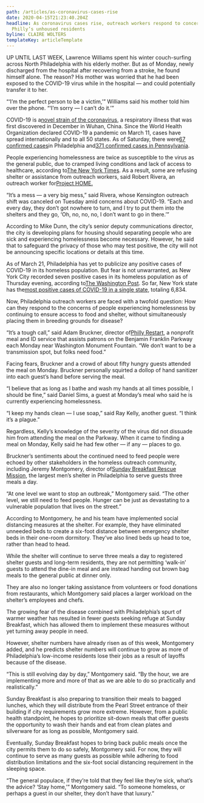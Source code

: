 ```yaml
---
path: /articles/as-coronavirus-cases-rise
date: 2020-04-15T21:23:40.204Z
headline: As coronavirus cases rise, outreach workers respond to concerns among
  Philly’s unhoused residents
byline: CLAIRE WOLTERS
templateKey: articleTemplate
---
```

UP UNTIL LAST WEEK, Lawrence Williams spent his winter couch-surfing across North Philadelphia with his elderly mother. But as of Monday, newly discharged from the hospital after recovering from a stroke, he found himself alone. The reason? His mother was worried that he had been exposed to the COVID-19 virus while in the hospital — and could potentially transfer it to her.

“‘I’m the perfect person to be a victim,’” Williams said his mother told him over the phone. “‘I’m sorry — I can’t do it.’”

COVID-19 is a[novel strain of the coronavirus](https://www.phila.gov/services/mental-physical-health/environmental-health-hazards/covid-19/overview/), a respiratory illness that was first discovered in December in Wuhan, China. Since the World Health Organization declared COVID-19 a pandemic on March 11, cases have spread internationally and to all 50 states. As of Saturday, there were[67 confirmed cases](https://www.inquirer.com/health/coronavirus/inq/coronavirus-covid-19-pandemic-numbers-pennsylvania-new-jersey-20200319.html)in Philadelphia and[371 confirmed cases in Pennsylvania](https://www.health.pa.gov/topics/disease/coronavirus/Pages/Coronavirus.aspx).

People experiencing homelessness are twice as susceptible to the virus as the general public, due to cramped living conditions and lack of access to healthcare, according to[The New York Times](https://www.nytimes.com/2020/03/10/us/coronavirus-homeless.html). As a result, some are refusing shelter or assistance from outreach workers, said Robert Rivera, an outreach worker for[Project HOME.](https://www.projecthome.org/)

“It’s a mess — a very big mess,” said Rivera, whose Kensington outreach shift was canceled on Tuesday amid concerns about COVID-19. “Each and every day, they don’t got nowhere to turn, and I try to put them into the shelters and they go, ‘Oh, no, no, no, I don’t want to go in there.’”

According to Mike Dunn, the city’s senior deputy communications director, the city is developing plans for housing should separating people who are sick and experiencing homelessness become necessary. However, he said that to safeguard the privacy of those who may test positive, the city will not be announcing specific locations or details at this time.

As of March 21, Philadelphia has yet to publicize any positive cases of COVID-19 in its homeless population. But fear is not unwarranted, as New York City recorded seven positive cases in its homeless population as of Thursday evening, according to[The Washington Post](https://www.washingtonpost.com/world/2020/03/19/coronavirus-latest-news/). So far, New York state has the[most positive cases of COVID-19 in a single state](https://www.cdc.gov/coronavirus/2019-ncov/cases-updates/cases-in-us.html#reporting-cases), totaling 6,834.

Now, Philadelphia outreach workers are faced with a twofold question: How can they respond to the concerns of people experiencing homelessness by continuing to ensure access to food and shelter, without simultaneously placing them in breeding grounds for disease?

“It’s a tough call,” said Adam Bruckner, director of[Philly Restart](http://www.phillyrestart.com/), a nonprofit meal and ID service that assists patrons on the Benjamin Franklin Parkway each Monday near Washington Monument Fountain. “We don’t want to be a transmission spot, but folks need food.”

Facing fears, Bruckner and a crowd of about fifty hungry guests attended the meal on Monday. Bruckner personally squirted a dollop of hand sanitizer into each guest’s hand before serving the meal.

“I believe that as long as I bathe and wash my hands at all times possible, I should be fine,” said Daniel Sims, a guest at Monday’s meal who said he is currently experiencing homelessness.

“I keep my hands clean — I use soap,” said Ray Kelly, another guest. “I think it’s a plague.”

Regardless, Kelly’s knowledge of the severity of the virus did not dissuade him from attending the meal on the Parkway. When it came to finding a meal on Monday, Kelly said he had few other — if any — places to go.

Bruckner’s sentiments about the continued need to feed people were echoed by other stakeholders in the homeless outreach community, including Jeremy Montgomery, director of[Sunday Breakfast Rescue Mission](https://sundaybreakfast.org/), the largest men’s shelter in Philadelphia to serve guests three meals a day.

“At one level we want to stop an outbreak,” Montgomery said. “The other level, we still need to feed people. Hunger can be just as devastating to a vulnerable population that lives on the street.”

According to Montgomery, he and his team have implemented social distancing measures at the shelter. For example, they have eliminated unneeded beds to create a six-foot distance between emergency shelter beds in their one-room dormitory. They’ve also lined beds up head to toe, rather than head to head.

While the shelter will continue to serve three meals a day to registered shelter guests and long-term residents, they are not permitting ‘walk-in’ guests to attend the dine-in meal and are instead handing out brown bag meals to the general public at dinner only.

They are also no longer taking assistance from volunteers or food donations from restaurants, which Montgomery said places a larger workload on the shelter’s employees and chefs.

The growing fear of the disease combined with Philadelphia’s spurt of warmer weather has resulted in fewer guests seeking refuge at Sunday Breakfast, which has allowed them to implement these measures without yet turning away people in need.

However, shelter numbers have already risen as of this week, Montgomery added, and he predicts shelter numbers will continue to grow as more of Philadelphia’s low-income residents lose their jobs as a result of layoffs because of the disease.

“This is still evolving day by day,” Montgomery said. “By the hour, we are implementing more and more of that as we are able to do so practically and realistically.”

Sunday Breakfast is also preparing to transition their meals to bagged lunches, which they will distribute from the Pearl Street entrance of their building if city requirements grow more extreme. However, from a public health standpoint, he hopes to prioritize sit-down meals that offer guests the opportunity to wash their hands and eat from clean plates and silverware for as long as possible, Montgomery said.

Eventually, Sunday Breakfast hopes to bring back public meals once the city permits them to do so safely, Montgomery said. For now, they will continue to serve as many guests as possible while adhering to food distribution limitations and the six-foot social distancing requirement in the sleeping space.

“The general populace, if they’re told that they feel like they’re sick, what’s the advice? ‘Stay home,’” Montgomery said. “To someone homeless, or perhaps a guest in our shelter, they don’t have that luxury.”